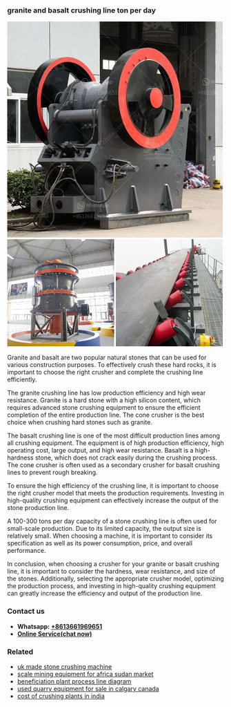 <h3>granite and basalt crushing line ton per day</h3><img src='1704951766.jpg' alt=''><p>Granite and basalt are two popular natural stones that can be used for various construction purposes. To effectively crush these hard rocks, it is important to choose the right crusher and complete the crushing line efficiently.</p><p>The granite crushing line has low production efficiency and high wear resistance. Granite is a hard stone with a high silicon content, which requires advanced stone crushing equipment to ensure the efficient completion of the entire production line. The cone crusher is the best choice when crushing hard stones such as granite.</p><p>The basalt crushing line is one of the most difficult production lines among all crushing equipment. The equipment is of high production efficiency, high operating cost, large output, and high wear resistance. Basalt is a high-hardness stone, which does not crack easily during the crushing process. The cone crusher is often used as a secondary crusher for basalt crushing lines to prevent rough breaking.</p><p>To ensure the high efficiency of the crushing line, it is important to choose the right crusher model that meets the production requirements. Investing in high-quality crushing equipment can effectively increase the output of the stone production line.</p><p>A 100-300 tons per day capacity of a stone crushing line is often used for small-scale production. Due to its limited capacity, the output size is relatively small. When choosing a machine, it is important to consider its specification as well as its power consumption, price, and overall performance.</p><p>In conclusion, when choosing a crusher for your granite or basalt crushing line, it is important to consider the hardness, wear resistance, and size of the stones. Additionally, selecting the appropriate crusher model, optimizing the production process, and investing in high-quality crushing equipment can greatly increase the efficiency and output of the production line.</p><h3>Contact us</h3><ul><li><strong>Whatsapp:&nbsp;<a href="https://wa.me/8613661969651">+8613661969651</a></strong></li><li><a href="https://swt.shibang-china.com/?git&amp;zhl&amp;granite and basalt crushing line ton per day"><strong>Online Service(chat now)</strong></a></li></ul><h3>Related</h3><ul><li><a href='uk made stone crushing machine.md'>uk made stone crushing machine</a></li><li><a href='scale mining equipment for africa sudan market.md'>scale mining equipment for africa sudan market</a></li><li><a href='beneficiation plant process line diagram.md'>beneficiation plant process line diagram</a></li><li><a href='used quarry equipment for sale in calgary canada.md'>used quarry equipment for sale in calgary canada</a></li><li><a href='cost of crushing plants in india.md'>cost of crushing plants in india</a></li></ul>